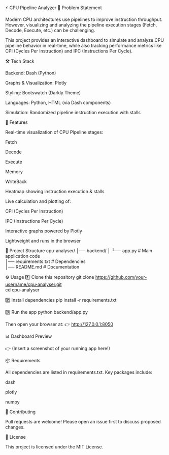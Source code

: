 ⚡ CPU Pipeline Analyzer
📌 Problem Statement

Modern CPU architectures use pipelines to improve instruction throughput. However, visualizing and analyzing the pipeline execution stages (Fetch, Decode, Execute, etc.) can be challenging.

This project provides an interactive dashboard to simulate and analyze CPU pipeline behavior in real-time, while also tracking performance metrics like CPI (Cycles Per Instruction) and IPC (Instructions Per Cycle).

🛠 Tech Stack

Backend: Dash (Python)

Graphs & Visualization: Plotly

Styling: Bootswatch (Darkly Theme)

Languages: Python, HTML (via Dash components)

Simulation: Randomized pipeline instruction execution with stalls

🚀 Features

Real-time visualization of CPU Pipeline stages:

Fetch

Decode

Execute

Memory

WriteBack

Heatmap showing instruction execution & stalls

Live calculation and plotting of:

CPI (Cycles Per Instruction)

IPC (Instructions Per Cycle)

Interactive graphs powered by Plotly

Lightweight and runs in the browser

📂 Project Structure
cpu-analyser/
│── backend/
│   └── app.py          # Main application code  
│── requirements.txt     # Dependencies  
│── README.md            # Documentation  

⚙️ Usage
1️⃣ Clone this repository
git clone https://github.com/your-username/cpu-analyser.git  
cd cpu-analyser  

2️⃣ Install dependencies
pip install -r requirements.txt  

3️⃣ Run the app
python backend/app.py  


Then open your browser at:
👉 http://127.0.0.1:8050

📊 Dashboard Preview

👉 (Insert a screenshot of your running app here!)

📦 Requirements

All dependencies are listed in requirements.txt.
Key packages include:

dash

plotly

numpy

🤝 Contributing

Pull requests are welcome! Please open an issue first to discuss proposed changes.

📄 License

This project is licensed under the MIT License.